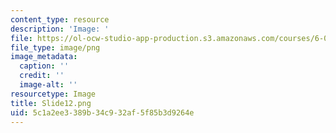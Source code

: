 ```yaml
---
content_type: resource
description: 'Image: '
file: https://ol-ocw-studio-app-production.s3.amazonaws.com/courses/6-004-computation-structures-spring-2017/5c1a2ee3389b34c932af5f85b3d9264e_Slide12.png
file_type: image/png
image_metadata:
  caption: ''
  credit: ''
  image-alt: ''
resourcetype: Image
title: Slide12.png
uid: 5c1a2ee3-389b-34c9-32af-5f85b3d9264e
---
```

